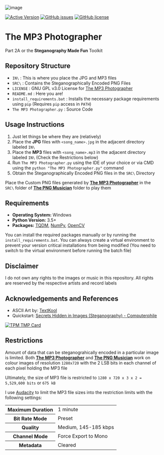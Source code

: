 ![image](https://user-images.githubusercontent.com/51400137/183273753-6831695f-6f4e-45d3-84d4-885981a22172.png)

[![Active Version](https://img.shields.io/badge/version-v2022.07.19-blue)](https://github.com/SagarDevAchar/TheMP3Photographer/releases/download/release/The.MP3.Photographer.v2022.07.19.zip)
[![GitHub issues](https://img.shields.io/github/issues/SagarDevAchar/TheMP3Photographer)](https://github.com/SagarDevAchar/TheMP3Photographer/issues)
[![GitHub license](https://img.shields.io/github/license/SagarDevAchar/TheMP3Photographer)](https://github.com/SagarDevAchar/TheMP3Photographer/blob/main/LICENSE)

<!--
<p align="center">
  <a href="https://github.com/SagarDevAchar/TheMP3Photographer">
    <img align="center" src="https://img.shields.io/badge/version-v2022.07.19-blue" />
  </a>
  <a href="https://github.com/SagarDevAchar/TheMP3Photographer/issues">
    <img align="center" src="https://img.shields.io/github/license/SagarDevAchar/TheMP3Photographer" />
  </a>
  <a href="https://github.com/SagarDevAchar/TheMP3Photographer/blob/main/LICENSE">
    <img align="center" src="https://img.shields.io/github/license/SagarDevAchar/TheMP3Photographer" />
  </a>
</p>
-->

# The MP3 Photographer

Part 2A or the **Steganography Made Fun** Toolkit

## Repository Structure

- `IN\` : This is where you place the JPG and MP3 files
- `SRC\` : Contains the Steganographically Encoded PNG Files
- `LICENSE` : GNU GPL v3.0 License for [The MP3 Photographer](https://github.com/SagarDevAchar/TheMP3Photographer)
- `README.md` : Here you are!
- `install_requirements.bat` : Installs the necessary package requirements using `pip` (Requires `pip` access in `PATH`)
- `The MP3 Photographer.py` : Source Code


## Usage Instructions

1. Just let things be where they are (relatively)
1. Place the **JPG** files with `<song_name>.jpg` in the adjacent directory labeled `IN\`
1. Place the **MP3** files with `<song_name>.mp3` in the adjacent directory labeled `IN\` (Check the Restrictions below)
1. Run `The MP3 Photographer.py` using the IDE of your choice or via CMD using the `python "The MP3 Photographer.py"` command
1. Obtain the Steganographically Encoded PNG files in the `SRC\` Directory

Place the Custom PNG files generated by [**The MP3 Photographer**](https://github.com/SagarDevAchar/TheMP3Photographer) in the `SRC\` folder of [**The PNG Musician**](https://github.com/SagarDevAchar/ThePNGMusician) folder to play them


## Requirements

- **Operating System:** Windows
- **Python Version:** 3.5+
- **Packages:** [TQDM](https://tqdm.github.io/), [NumPy](https://numpy.org/), [OpenCV](https://opencv.org/)

You can install the required packages manually or by running the `install_requirements.bat`. You can always create a virtual environment to prevent your version critical installations from being modified (You need to switch to the virtual environment before running the batch file)


## Disclaimer

I do not own any rights to the images or music in this repository. All rights are reserved by the respective artists and record labels


## Acknowledgements and References

- ASCII Art by: [TextKool](https://textkool.com/en)
- Quickstart: [Secrets Hidden in Images (Steganography) - Computerphile](https://youtu.be/TWEXCYQKyDc)
  
[![TPM TMP Card](https://user-images.githubusercontent.com/51400137/183296028-ec078cdd-0f1d-4c92-b4ce-af0fe0266afc.png)](https://github.com/SagarDevAchar/ThePNGMusician)


## Restrictions

Amount of data that can be steganograhically encoded in a particular image is limited. Both [**The MP3 Photographer**](https://github.com/SagarDevAchar/TheMP3Photographer) and [**The PNG Musician**](https://github.com/SagarDevAchar/ThePNGMusician) work on colour images of resolution `1280x720` with the 2 LSB bits in each channel of each pixel holding the MP3 file

Ultimately, the size of MP3 file is restricted to `1280 x 720 x 3 x 2 = 5,529,600 bits` or `675 kB`

I use [Audacity](https://www.audacityteam.org/) to limit the MP3 file sizes into the restriction limits with the following settings:

<table>
  <tr>
    <th>Maximum Duration</td>
    <td>1 minute</td>
  </tr>
  <tr>
    <th>Bit Rate Mode</td>
    <td>Preset</td>
  </tr>
  <tr>
    <th>Quality</td>
    <td>Medium, 145-185 kbps</td>
  </tr>
  <tr>
    <th>Channel Mode</td>
    <td>Force Export to Mono</td>
  </tr>
  <tr>
    <th>Metadata</td>
    <td>Cleared</td>
  </tr>
</table>
